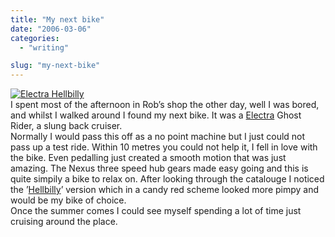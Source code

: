 ```yaml
---
title: "My next bike"
date: "2006-03-06"
categories: 
  - "writing"

slug: "my-next-bike"
---
```


[![Electra Hellbilly](/images/108636993_1588051b58_m.jpg)](http://www.flickr.com/photos/funkylarma/108636993/ "Photo Sharing")  
I spent most of the afternoon in Rob’s shop the other day, well I was bored, and whilst I walked around I found my next bike. It was a [Electra](http://www.electrabike.com/) Ghost Rider, a slung back cruiser.  
Normally I would pass this off as a no point machine but I just could not pass up a test ride. Within 10 metres you could not help it, I fell in love with the bike. Even pedalling just created a smooth motion that was just amazing. The Nexus three speed hub gears made easy going and this is quite simpily a bike to relax on. After looking through the catalouge I noticed the ’[Hellbilly](http://www.electrabike.com/europe_new/04/bikes/06bikes/streamride/06_str_20.html)’ version which in a candy red scheme looked more pimpy and would be my bike of choice.  
Once the summer comes I could see myself spending a lot of time just cruising around the place.
